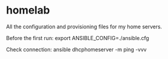 # homelab
All the configuration and provisioning files for my home servers.

Before the first run: export ANSIBLE_CONFIG=./ansible.cfg

Check connection: ansible dhcphomeserver -m ping -vvv